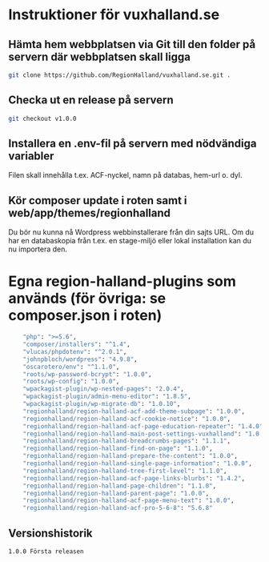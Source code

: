 # Instruktioner för vuxhalland.se


## Hämta hem webbplatsen via Git till den folder på servern där webbplatsen skall ligga

```sh
git clone https://github.com/RegionHalland/vuxhalland.se.git .
```

## Checka ut en release på servern

```sh
git checkout v1.0.0
```

## Installera en .env-fil på servern med nödvändiga variabler
Filen skall innehålla t.ex. ACF-nyckel, namn på databas, hem-url o. dyl. 

## Kör composer update i roten samt i web/app/themes/regionhalland
Du bör nu kunna nå Wordpress webbinstallerare från din sajts URL. Om du har en databaskopia från t.ex. en stage-miljö eller lokal installation kan du nu importera den. 


# Egna region-halland-plugins som används (för övriga: se composer.json i roten)

```sh
    "php": ">=5.6",
    "composer/installers": "^1.4",
    "vlucas/phpdotenv": "^2.0.1",
    "johnpbloch/wordpress": "4.9.8",
    "oscarotero/env": "^1.1.0",
    "roots/wp-password-bcrypt": "1.0.0",
    "roots/wp-config": "1.0.0",
    "wpackagist-plugin/wp-nested-pages": "2.0.4",
    "wpackagist-plugin/admin-menu-editor": "1.8.5",
    "wpackagist-plugin/wp-migrate-db": "1.0.10",
    "regionhalland/region-halland-acf-add-theme-subpage": "1.0.0",
    "regionhalland/region-halland-acf-cookie-notice": "1.0.0",
    "regionhalland/region-halland-acf-page-education-repeater": "1.4.0",
    "regionhalland/region-halland-main-post-settings-vuxhalland": "1.0.1",
    "regionhalland/region-halland-breadcrumbs-pages": "1.1.1",
    "regionhalland/region-halland-find-on-page": "1.1.0",
    "regionhalland/region-halland-prepare-the-content": "1.0.0",
    "regionhalland/region-halland-single-page-information": "1.0.0",
    "regionhalland/region-halland-tree-first-level": "1.1.0",
    "regionhalland/region-halland-acf-page-links-blurbs": "1.4.2",
    "regionhalland/region-halland-page-children": "1.1.0",
    "regionhalland/region-halland-parent-page": "1.0.0",
    "regionhalland/region-halland-acf-page-menu-text": "1.0.0",
    "regionhalland/region-halland-acf-pro-5-6-8": "5.6.8"
  ```
    
## Versionshistorik
    
    1.0.0 Första releasen
